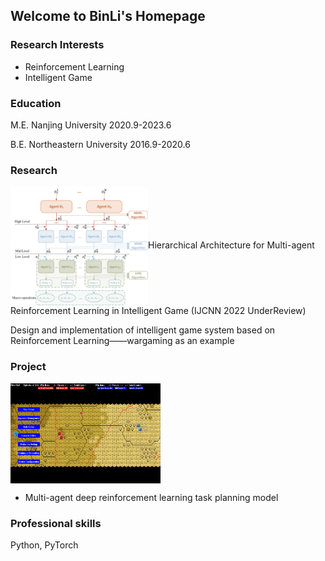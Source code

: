 ## Welcome to BinLi's Homepage

### Research Interests
- Reinforcement Learning
- Intelligent Game

### Education
M.E. Nanjing University 2020.9-2023.6

B.E. Northeastern University 2016.9-2020.6

### Research
<img src="./h-model.jpg" width = "220" height = "190" alt="wargame" align=center />Hierarchical Architecture for Multi-agent Reinforcement Learning in Intelligent Game (IJCNN 2022 UnderReview)

Design and implementation of intelligent game system based on Reinforcement Learning——wargaming as an example


### Project
<img src="./wargame.png" width = "240" height = "160" alt="wargame" align=center /> <ul><li>Multi-agent deep reinforcement learning task planning model</li>
</ul>

### Professional skills
Python, PyTorch

